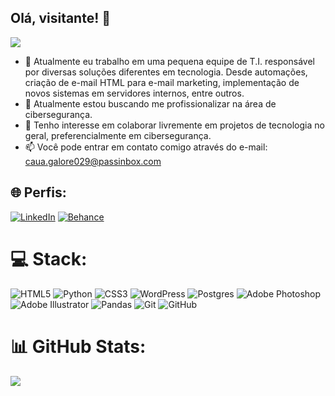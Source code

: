 ## Olá, visitante! 👋

![](https://quotes-github-readme.vercel.app/api?type=horizontal&theme=radical)

- 🔭 Atualmente eu trabalho em uma pequena equipe de T.I. responsável por diversas soluções diferentes em tecnologia. Desde automações, criação de e-mail HTML para e-mail marketing, implementação de novos sistemas em servidores internos, entre outros.
- 🌱 Atualmente estou buscando me profissionalizar na área de cibersegurança.
- 👯 Tenho interesse em colaborar livremente em projetos de tecnologia no geral, preferencialmente em cibersegurança.
- 📫 Você pode entrar em contato comigo através do e-mail: caua.galore029@passinbox.com


## 🌐 Perfis:
[![LinkedIn](https://img.shields.io/badge/LinkedIn-%230077B5.svg?logo=linkedin&logoColor=white)](https://linkedin.com/in/caua-mattos) 
[![Behance](https://img.shields.io/badge/Behance-1769ff?logo=behance&logoColor=white)](https://behance.net/namidesignstudio) 

# 💻 Stack:
![HTML5](https://img.shields.io/badge/html5-%23E34F26.svg?style=for-the-badge&logo=html5&logoColor=white) ![Python](https://img.shields.io/badge/python-3670A0?style=for-the-badge&logo=python&logoColor=ffdd54) ![CSS3](https://img.shields.io/badge/css3-%231572B6.svg?style=for-the-badge&logo=css3&logoColor=white) ![WordPress](https://img.shields.io/badge/WordPress-%23117AC9.svg?style=for-the-badge&logo=WordPress&logoColor=white) ![Postgres](https://img.shields.io/badge/postgres-%23316192.svg?style=for-the-badge&logo=postgresql&logoColor=white) ![Adobe Photoshop](https://img.shields.io/badge/adobe%20photoshop-%2331A8FF.svg?style=for-the-badge&logo=adobe%20photoshop&logoColor=white) ![Adobe Illustrator](https://img.shields.io/badge/adobe%20illustrator-%23FF9A00.svg?style=for-the-badge&logo=adobe%20illustrator&logoColor=white) ![Pandas](https://img.shields.io/badge/pandas-%23150458.svg?style=for-the-badge&logo=pandas&logoColor=white) ![Git](https://img.shields.io/badge/git-%23F05033.svg?style=for-the-badge&logo=git&logoColor=white) ![GitHub](https://img.shields.io/badge/github-%23121011.svg?style=for-the-badge&logo=github&logoColor=white)
# 📊 GitHub Stats:
![](https://github-readme-stats.vercel.app/api/top-langs/?username=cauamattosprj&theme=dark&hide_border=true&include_all_commits=true&count_private=true&layout=compact)

<!-- Proudly created with GPRM ( https://gprm.itsvg.in ) -->
